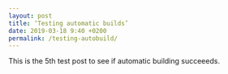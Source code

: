 ```yaml
---
layout: post
title: ‘Testing automatic builds’
date: 2019-03-18 9:40 +0200
permalink: /testing-autobuild/
---
```


This is the 5th test post to see if automatic building succeeeds.
